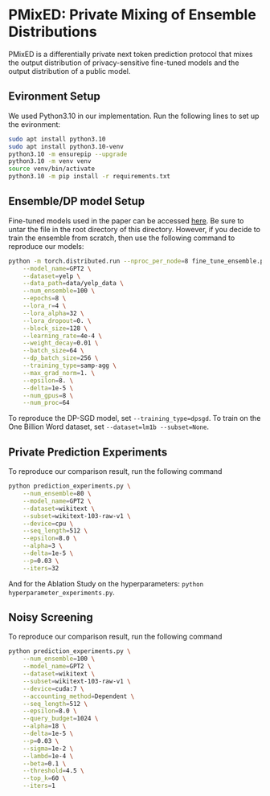 # PMixED: Private Mixing of Ensemble Distributions 

PMixED is a differentially private next token prediction protocol that mixes the output distribution of privacy-sensitive fine-tuned models and the output distribution of a public model.  

## Evironment Setup
We used Python3.10 in our implementation. Run the following lines to set up the evironment: 

```bash
sudo apt install python3.10
sudo apt install python3.10-venv
python3.10 -m ensurepip --upgrade
python3.10 -m venv venv
source venv/bin/activate
python3.10 -m pip install -r requirements.txt
```

## Ensemble/DP model Setup
Fine-tuned models used in the paper can be accessed [here](https://drive.google.com/file/d/1v4Yp1AdofrXLqmb-ip4iXcYFHk9x_yt6/view?usp=drive_link). Be sure to untar the file in the root directory of this directory. However, if you decide to train the ensemble from scratch, then use the following command to reproduce our models:

```bash
python -m torch.distributed.run --nproc_per_node=8 fine_tune_ensemble.py \
    --model_name=GPT2 \
    --dataset=yelp \
    --data_path=data/yelp_data \
    --num_ensemble=100 \
    --epochs=8 \
    --lora_r=4 \
    --lora_alpha=32 \
    --lora_dropout=0. \
    --block_size=128 \
    --learning_rate=4e-4 \
    --weight_decay=0.01 \
    --batch_size=64 \
    --dp_batch_size=256 \
    --training_type=samp-agg \
    --max_grad_norm=1. \
    --epsilon=8. \
    --delta=1e-5 \
    --num_gpus=8 \
    --num_proc=64
```

To reproduce the DP-SGD model, set ```--training_type=dpsgd```. To train on the One Billion Word dataset, set ```--dataset=lm1b --subset=None```.

## Private Prediction Experiments
To reproduce our comparison result, run the following command
```bash
python prediction_experiments.py \
    --num_ensemble=80 \
    --model_name=GPT2 \
    --dataset=wikitext \
    --subset=wikitext-103-raw-v1 \
    --device=cpu \
    --seq_length=512 \
    --epsilon=8.0 \
    --alpha=3 \
    --delta=1e-5 \
    --p=0.03 \
    --iters=32
```

And for the Ablation Study on the hyperparameters: ```python hyperparameter_experiments.py```.


## Noisy Screening
To reproduce our comparison result, run the following command
```bash
python prediction_experiments.py \
    --num_ensemble=100 \
    --model_name=GPT2 \
    --dataset=wikitext \
    --subset=wikitext-103-raw-v1 \
    --device=cuda:7 \
    --accounting_method=Dependent \
    --seq_length=512 \
    --epsilon=8.0 \
    --query_budget=1024 \
    --alpha=18 \
    --delta=1e-5 \
    --p=0.03 \
    --sigma=1e-2 \
    --lambd=1e-4 \
    --beta=0.1 \
    --threshold=4.5 \
    --top_k=60 \
    --iters=1
```
